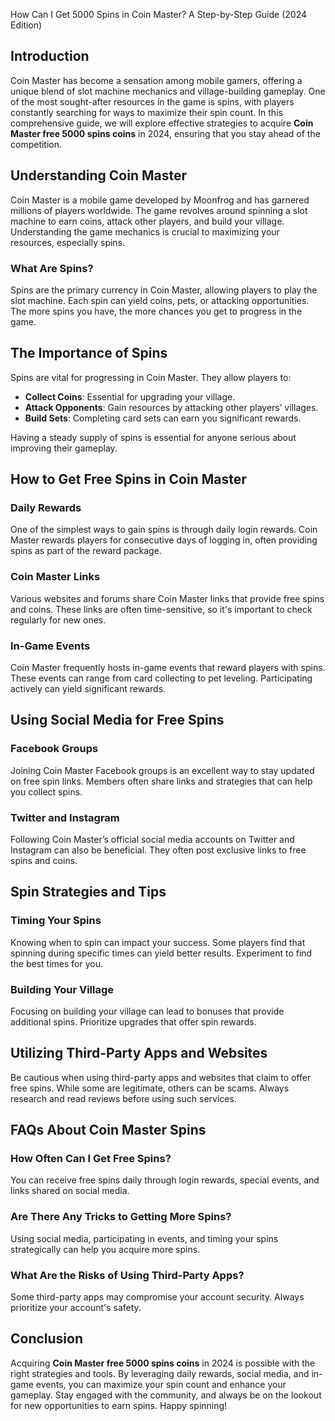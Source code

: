 How Can I Get 5000 Spins in Coin Master? A Step-by-Step Guide (2024 Edition)

## Introduction

Coin Master has become a sensation among mobile gamers, offering a unique blend of slot machine mechanics and village-building gameplay. One of the most sought-after resources in the game is spins, with players constantly searching for ways to maximize their spin count. In this comprehensive guide, we will explore effective strategies to acquire **Coin Master free 5000 spins coins** in 2024, ensuring that you stay ahead of the competition.


## Understanding Coin Master

Coin Master is a mobile game developed by Moonfrog and has garnered millions of players worldwide. The game revolves around spinning a slot machine to earn coins, attack other players, and build your village. Understanding the game mechanics is crucial to maximizing your resources, especially spins.

### What Are Spins?

Spins are the primary currency in Coin Master, allowing players to play the slot machine. Each spin can yield coins, pets, or attacking opportunities. The more spins you have, the more chances you get to progress in the game.

## The Importance of Spins

Spins are vital for progressing in Coin Master. They allow players to:

- **Collect Coins**: Essential for upgrading your village.
- **Attack Opponents**: Gain resources by attacking other players’ villages.
- **Build Sets**: Completing card sets can earn you significant rewards.

Having a steady supply of spins is essential for anyone serious about improving their gameplay.

## How to Get Free Spins in Coin Master

### Daily Rewards

One of the simplest ways to gain spins is through daily login rewards. Coin Master rewards players for consecutive days of logging in, often providing spins as part of the reward package.

### Coin Master Links

Various websites and forums share Coin Master links that provide free spins and coins. These links are often time-sensitive, so it's important to check regularly for new ones.

### In-Game Events

Coin Master frequently hosts in-game events that reward players with spins. These events can range from card collecting to pet leveling. Participating actively can yield significant rewards.

## Using Social Media for Free Spins

### Facebook Groups

Joining Coin Master Facebook groups is an excellent way to stay updated on free spin links. Members often share links and strategies that can help you collect spins.

### Twitter and Instagram

Following Coin Master’s official social media accounts on Twitter and Instagram can also be beneficial. They often post exclusive links to free spins and coins.

## Spin Strategies and Tips

### Timing Your Spins

Knowing when to spin can impact your success. Some players find that spinning during specific times can yield better results. Experiment to find the best times for you.

### Building Your Village

Focusing on building your village can lead to bonuses that provide additional spins. Prioritize upgrades that offer spin rewards.

## Utilizing Third-Party Apps and Websites

Be cautious when using third-party apps and websites that claim to offer free spins. While some are legitimate, others can be scams. Always research and read reviews before using such services.

## FAQs About Coin Master Spins

### How Often Can I Get Free Spins?

You can receive free spins daily through login rewards, special events, and links shared on social media.

### Are There Any Tricks to Getting More Spins?

Using social media, participating in events, and timing your spins strategically can help you acquire more spins.

### What Are the Risks of Using Third-Party Apps?

Some third-party apps may compromise your account security. Always prioritize your account's safety.

## Conclusion

Acquiring **Coin Master free 5000 spins coins** in 2024 is possible with the right strategies and tools. By leveraging daily rewards, social media, and in-game events, you can maximize your spin count and enhance your gameplay. Stay engaged with the community, and always be on the lookout for new opportunities to earn spins. Happy spinning!
